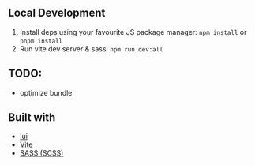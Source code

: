 ## Local Development
1. Install deps using your favourite JS package manager:
`npm install`
or
`pnpm install`
2. Run vite dev server & sass: `npm run dev:all`


## TODO:
- optimize bundle
## Built with
- [lui](https://github.com/l3p3/lui)
- [Vite](https://vitejs.dev/)
- [SASS (SCSS)](https://sass-lang.com/)
